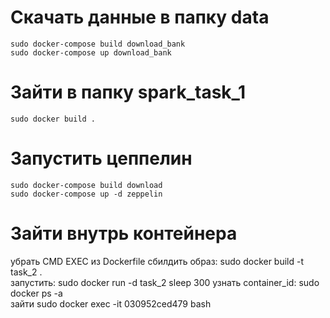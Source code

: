 # Скачать данные в папку data
```
sudo docker-compose build download_bank
sudo docker-compose up download_bank
```

# Зайти в папку spark_task_1
```
sudo docker build .
```

# Запустить цеппелин
```
sudo docker-compose build download
sudo docker-compose up -d zeppelin
```

# Зайти внутрь контейнера
убрать CMD EXEC из Dockerfile
сбилдить образ: sudo docker build -t task_2 .    
запустить: sudo docker run -d task_2 sleep 300 
узнать container_id: sudo docker ps -a    
зайти sudo docker exec  -it 030952ced479 bash

